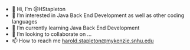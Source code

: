 - 👋 Hi, I’m @HStapleton
- 👀 I’m interested in Java Back End Development as well as other coding languages
- 🌱 I’m currently learning Java Back End Development
- 💞️ I’m looking to collaborate on ...
- 📫 How to reach me harold.stapleton@mykenzie.snhu.edu

<!---
HStapleton/HStapleton is a ✨ special ✨ repository because its `README.md` (this file) appears on your GitHub profile.
You can click the Preview link to take a look at your changes.
--->
